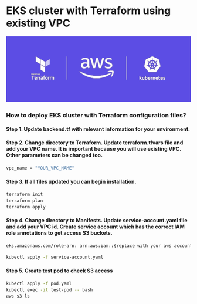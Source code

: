 # EKS cluster with Terraform using existing VPC

![topology](images/Logos.jpeg)

### How to deploy EKS cluster with Terraform configuration files?

#### Step 1. Update backend.tf with relevant information for your environment. 

#### Step 2. Change directory to Terraform. Update terraform.tfvars file and add your VPC name. It is important because you will use existing VPC. Other parameters can be changed too.
```bash
vpc_name = "YOUR_VPC_NAME"
```
#### Step 3.  If all files updated you can begin installation.
```bash
terraform init
terraform plan
terraform apply
```
#### Step 4. Change directory to Manifests. Update service-account.yaml file and add your VPC id. Create service account which has the correct IAM role annotations to get access S3 buckets.
```bash
eks.amazonaws.com/role-arn: arn:aws:iam::{replace with your aws account}:role/irsa-s3-readonly
```
```bash
kubectl apply -f service-account.yaml
```
#### Step 5. Create test pod to check S3 access
```bash
kubectl apply -f pod.yaml
kubectl exec -it test-pod -- bash
aws s3 ls
```
